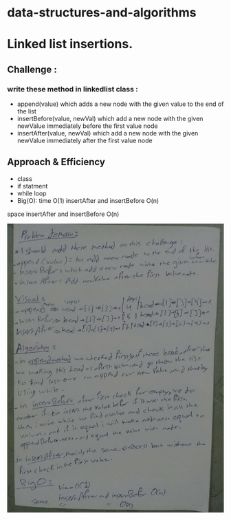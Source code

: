 # data-structures-and-algorithms

# Linked list insertions.


## Challenge :

### write these method in linkedlist class :
* append(value) which adds a new node with the given value to the end of the list
* insertBefore(value, newVal) which add a new node with the given newValue immediately before the first value node
* insertAfter(value, newVal) which add a new node with the given newValue immediately after the first value node


## Approach & Efficiency

* class
* if statment 
* while loop
* Big(O): time O(1)
 insertAfter and insertBefore O(n)

 space insertAfter and insertBefore O(n)

 ![image](../assets/whitebored-linkedlist-insertion.jpg)

